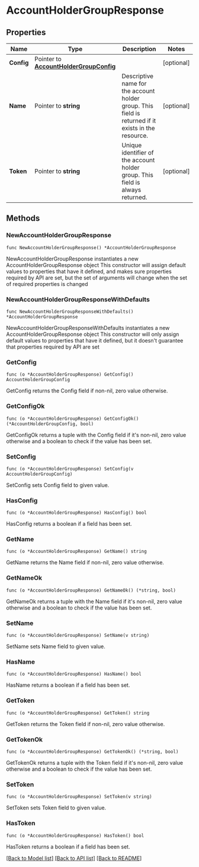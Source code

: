 # AccountHolderGroupResponse

## Properties

Name | Type | Description | Notes
------------ | ------------- | ------------- | -------------
**Config** | Pointer to [**AccountHolderGroupConfig**](AccountHolderGroupConfig.md) |  | [optional] 
**Name** | Pointer to **string** | Descriptive name for the account holder group.  This field is returned if it exists in the resource. | [optional] 
**Token** | Pointer to **string** | Unique identifier of the account holder group.  This field is always returned. | [optional] 

## Methods

### NewAccountHolderGroupResponse

`func NewAccountHolderGroupResponse() *AccountHolderGroupResponse`

NewAccountHolderGroupResponse instantiates a new AccountHolderGroupResponse object
This constructor will assign default values to properties that have it defined,
and makes sure properties required by API are set, but the set of arguments
will change when the set of required properties is changed

### NewAccountHolderGroupResponseWithDefaults

`func NewAccountHolderGroupResponseWithDefaults() *AccountHolderGroupResponse`

NewAccountHolderGroupResponseWithDefaults instantiates a new AccountHolderGroupResponse object
This constructor will only assign default values to properties that have it defined,
but it doesn't guarantee that properties required by API are set

### GetConfig

`func (o *AccountHolderGroupResponse) GetConfig() AccountHolderGroupConfig`

GetConfig returns the Config field if non-nil, zero value otherwise.

### GetConfigOk

`func (o *AccountHolderGroupResponse) GetConfigOk() (*AccountHolderGroupConfig, bool)`

GetConfigOk returns a tuple with the Config field if it's non-nil, zero value otherwise
and a boolean to check if the value has been set.

### SetConfig

`func (o *AccountHolderGroupResponse) SetConfig(v AccountHolderGroupConfig)`

SetConfig sets Config field to given value.

### HasConfig

`func (o *AccountHolderGroupResponse) HasConfig() bool`

HasConfig returns a boolean if a field has been set.

### GetName

`func (o *AccountHolderGroupResponse) GetName() string`

GetName returns the Name field if non-nil, zero value otherwise.

### GetNameOk

`func (o *AccountHolderGroupResponse) GetNameOk() (*string, bool)`

GetNameOk returns a tuple with the Name field if it's non-nil, zero value otherwise
and a boolean to check if the value has been set.

### SetName

`func (o *AccountHolderGroupResponse) SetName(v string)`

SetName sets Name field to given value.

### HasName

`func (o *AccountHolderGroupResponse) HasName() bool`

HasName returns a boolean if a field has been set.

### GetToken

`func (o *AccountHolderGroupResponse) GetToken() string`

GetToken returns the Token field if non-nil, zero value otherwise.

### GetTokenOk

`func (o *AccountHolderGroupResponse) GetTokenOk() (*string, bool)`

GetTokenOk returns a tuple with the Token field if it's non-nil, zero value otherwise
and a boolean to check if the value has been set.

### SetToken

`func (o *AccountHolderGroupResponse) SetToken(v string)`

SetToken sets Token field to given value.

### HasToken

`func (o *AccountHolderGroupResponse) HasToken() bool`

HasToken returns a boolean if a field has been set.


[[Back to Model list]](../README.md#documentation-for-models) [[Back to API list]](../README.md#documentation-for-api-endpoints) [[Back to README]](../README.md)


